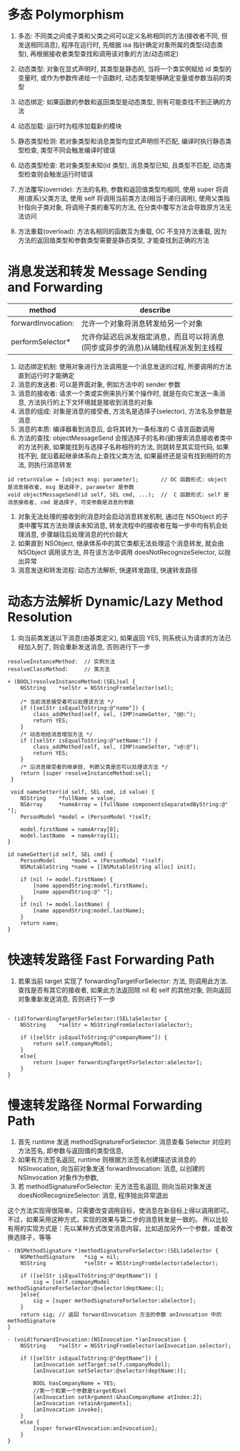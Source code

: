 # 多态 Polymorphism

1. 多态: 不同类之间或子类和父类之间可以定义名称相同的方法(接收者不同, 但发送相同消息), 程序在运行时, 先根据 isa 指针确定对象所属的类型(动态类型), 再根据接收者类型查找和调用该对象的方法(动态绑定)
2. 动态类型: 对象在显式声明时, 其类型是静态的, 当将一个类实例赋给 id 类型的变量时, 或作为参数传递给一个函数时, 动态类型能够确定变量或参数当前的类型
3. 动态绑定: 如果函数的参数和返回类型是动态类型, 则有可能查找不到正确的方法
4. 动态加载: 运行时为程序加载新的模块

1. 静态类型检测: 若对象类型和消息类型均显式声明但不匹配, 编译时执行静态类型检查, 类型不同会触发编译时错误
2. 动态类型检查: 若对象类型未知(id 类型), 消息类型已知, 且类型不匹配, 动态类型检查则会触发运行时错误

1. 方法覆写(override): 方法的名称, 参数和返回值类型均相同, 使用 super 将调用(直系)父类方法, 使用 self 将调用当前类方法(相当于递归调用), 使用父类指针指向子类对象, 将调用子类的重写的方法, 在分类中覆写方法会导致原方法无法访问
2. 方法重载(overload): 方法名相同的函数互为重载, OC 不支持方法重载, 因为方法的返回值类型和参数类型需要是静态类型, 才能查找到正确的方法

# 消息发送和转发 Message Sending and Forwarding

| method                      | describe                                                            |
| --------------------------- | ------------------------------------------------------------------- |
| forwardInvocation:          | 允许一个对象将消息转发给另一个对象                                        |
| performSelector*            | 允许你延迟后派发指定消息，而且可以将消息(同步或异步的消息)从辅助线程派发到主线程 |

1. 动态绑定机制: 使用对象进行方法调用是一个消息发送的过程, 所要调用的方法直到运行时才能确定
1. 消息的发送者: 可以是界面对象, 例如方法中的 sender 参数
2. 消息的接收者: 请求一个类或实例来执行某个操作时, 就是在向它发送一条消息, 方法执行的上下文环境就是接收到消息的对象
2. 消息的组成: 对象是消息的接受者, 方法名是选择子(selector), 方法名及参数是消息
3. 消息的本质: 编译器看到消息后, 会将其转为一条标准的 C 语言函数调用
4. 方法的查找: objectMessageSend 会按选择子的名称(键)搜索消息接收者类中的方法列表, 如果能找到与选择子名称相符的方法, 则跳转至其实现代码, 如果找不到, 就沿着起继承体系向上查找父类方法, 如果最终还是没有找到相符的方法, 则执行消息转发

```
id returnValue = [object msg: parameter];		// OC 函数形式: object 是消息接收者, msg 是选择子, parameter 是参数
void objectMessageSend(id self, SEL cmd, ...);	//  C 函数形式: self 是消息接收者, cmd 是选择子, 可变参数是消息的参数
```

1. 对象无法处理的接收到的消息时会启动消息转发机制, 通过在 NSObject 的子类中覆写其方法处理该未知消息, 转发流程中的接收者在每一步中均有机会处理消息, 步骤越往后处理消息的代价越大
2. 如果直到 NSObject, 继承体系中的其它类都无法处理这个消息转发, 就会由 NSObject 调用该方法, 并在该方法中调用 doesNotRecognizeSelector, 以抛出异常
3. 消息发送和转发流程: 动态方法解析, 快速转发路径, 快速转发路径

# 动态方法解析 Dynamic/Lazy Method Resolution

1. 向当前类发送以下消息(由基类定义), 如果返回 YES, 则系统认为请求的方法已经加入到了, 则会重新发送消息, 否则进行下一步

```
resolveInstanceMethod:	// 实例方法
resolveClassMethod:		// 类方法

+ (BOOL)resolveInstanceMethod:(SEL)sel {
    NSString	*selStr = NSStringFromSelector(sel);

	/* 当前消息接受者可以处理该方法 */
    if ([selStr isEqualToString:@"name"]) {
        class_addMethod(self, sel, (IMP)nameGetter, "@@:");
        return YES;
    }
	/* 动态地给消息增加方法 */
    if ([selStr isEqualToString:@"setName:"]) {
        class_addMethod(self, sel, (IMP)nameSetter, "v@:@");
        return YES;
    }
	/* 沿消息接受者的继承链, 判断父类是否可以处理该方法 */
    return [super resolveInstanceMethod:sel];
 }

 void nameSetter(id self, SEL cmd, id value) {
    NSString	*fullName = value;
    NSArray		*nameArray = [fullName componentsSeparatedByString:@" "];
    PersonModel	*model = (PersonModel *)self;

    model.firstName = nameArray[0];
    model.lastName  = nameArray[1];
}

id nameGetter(id self, SEL cmd) {
    PersonModel		*model = (PersonModel *)self;
    NSMutableString	*name = [[NSMutableString alloc] init];

    if (nil != model.firstName) {
        [name appendString:model.firstName];
        [name appendString:@" "];
    }
    if (nil != model.lastName) {
        [name appendString:model.lastName];
    }
    return name;
}
```

# 快速转发路径 Fast Forwarding Path

1. 若果当前 target 实现了 forwardingTargetForSelector: 方法, 则调用此方法. 查找是否有其它的接收者, 如果此方法返回除 nil 和 self 的其他对象, 则向返回对象重新发送消息, 否则进行下一步

```

- (id)forwardingTargetForSelector:(SEL)aSelector {
    NSString	*selStr = NSStringFromSelector(aSelector);

    if ([selStr isEqualToString:@"companyName"]) {
        return self.companyModel;
    }
	else{
        return [super forwardingTargetForSelector:aSelector];
    }
}
```

# 慢速转发路径 Normal Forwarding Path

1. 首先 runtime 发送 methodSignatureForSelector: 消息查看 Selector 对应的方法签名, 即参数与返回值的类型信息,
1. 如果有方法签名返回, runtime 则根据方法签名创建描述该消息的 NSInvocation, 向当前对象发送 forwardInvocation: 消息, 以创建的 NSInvocation 对象作为参数,
3. 若 methodSignatureForSelector: 无方法签名返回, 则向当前对象发送 doesNotRecognizeSelector: 消息, 程序抛出异常退出

这个方法实现得很简单。只需要改变调用目标，使消息在新目标上得以调用即可。不过，如果采用这种方式，实现的效果与第二步的消息转发是一致的。
所以比较有用的实现方式是：先以某种方式改变消息内容，比如追加另外一个参数，或者改换选择子，等等

```
- (NSMethodSignature *)methodSignatureForSelector:(SEL)aSelector {                          
    NSMethodSignature	*sig = nil;
    NSString			*selStr = NSStringFromSelector(aSelector);

    if ([selStr isEqualToString:@"deptName"]) {
        sig = [self.companyModel methodSignatureForSelector:@selector(deptName:)];
    }else{
        sig = [super methodSignatureForSelector:aSelector];
    }
    return sig;	// 返回 forwardInvocation 方法的参数 anInvocation 中的 methodSignature
}

- (void)forwardInvocation:(NSInvocation *)anInvocation {
    NSString	*selStr = NSStringFromSelector(anInvocation.selector);

    if ([selStr isEqualToString:@"deptName"]) {
        [anInvocation setTarget:self.companyModel];
        [anInvocation setSelector:@selector(deptName:)];

        BOOL hasCompanyName = YES;
        //第一个和第一个参数是target和sel
        [anInvocation setArgument:&hasCompanyName atIndex:2];
        [anInvocation retainArguments];
        [anInvocation invoke];
    }
	else {
        [super forwardInvocation:anInvocation];
    }
}
```
